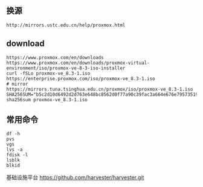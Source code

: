 ## 换源

    http://mirrors.ustc.edu.cn/help/proxmox.html

## download

    https://www.proxmox.com/en/downloads
    https://www.proxmox.com/en/downloads/proxmox-virtual-environment/iso/proxmox-ve-8-3-iso-installer
    curl -fSLo proxmox-ve_8.3-1.iso https://enterprise.proxmox.com/iso/proxmox-ve_8.3-1.iso
    # mirror
    https://mirrors.tuna.tsinghua.edu.cn/proxmox/iso/proxmox-ve_8.3-1.iso
    SHA256SUM="b5c2d10d6492d2d763e648bc8562d0f77a90c39fac3a664e676e795735198b45"
    sha256sum proxmox-ve_8.3-1.iso

## 常用命令

    df -h
    pvs
    vgs
    lvs -a
    fdisk -l
    lsblk
    blkid

基础设施平台
https://github.com/harvester/harvester.git


